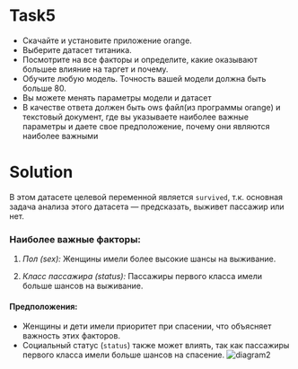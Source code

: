 # Task5
- Скачайте и установите приложение orange.
- Выберите датасет титаника. 
- Посмотрите на все факторы и определите, какие оказывают большее влияние на таргет и почему.
- Обучите любую модель. Точность вашей модели должна быть больше 80.
- Вы можете менять параметры модели и датасет
- В качестве ответа должен быть ows файл(из программы orange) и текстовый документ, где вы указываете наиболее важные параметры и даете свое предположение, почему они являются наиболее важными 


# Solution
В этом датасете целевой переменной является `survived`, т.к. основная задача анализа этого датасета — предсказать, выживет пассажир или нет.

### Наиболее важные факторы:

1. *Пол (sex):* Женщины имели более высокие шансы на выживание.

2. *Класс пассажира (status):* Пассажиры первого класса имели больше шансов на выживание.

#### Предположения:

- Женщины и дети имели приоритет при спасении, что объясняет важность этих факторов.
- Социальный статус (`status`) также может влиять, так как пассажиры первого класса имели больше шансов на спасение.
![diagram2](https://github.com/user-attachments/assets/e73fea9d-e863-4a28-b8a0-6d6a0fd5765f)

